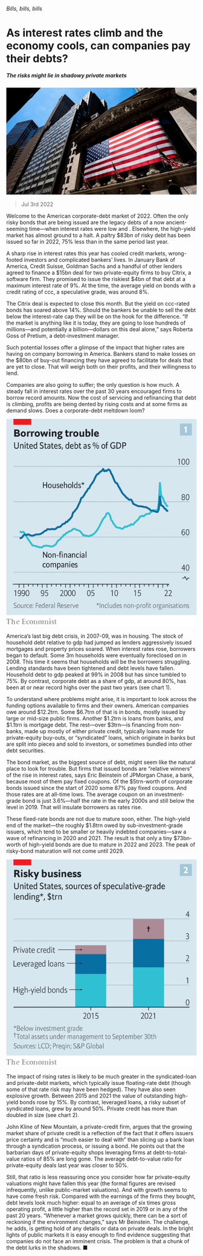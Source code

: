 ###### Bills, bills, bills

# As interest rates climb and the economy cools, can companies pay their debts? 

##### The risks might lie in shadowy private markets 

![image](images/20220702_FNP504.jpg) 

> Jul 3rd 2022 

Welcome to the American corporate-debt market of 2022. Often the only risky bonds that are being issued are the legacy debts of a now ancient-seeming time—when interest rates were low and . Elsewhere, the high-yield market has almost ground to a halt. A paltry $83bn of risky debt has been issued so far in 2022, 75% less than in the same period last year. 

A sharp rise in interest rates this year has cooled credit markets, wrong-footed investors and complicated bankers’ lives. In January Bank of America, Credit Suisse, Goldman Sachs and a handful of other lenders agreed to finance a $15bn deal for two private-equity firms to buy Citrix, a software firm. They promised to issue the riskiest $4bn of that debt at a maximum interest rate of 9%. At the time, the average yield on bonds with a credit rating of ccc, a speculative grade, was around 8%. 

The Citrix deal is expected to close this month. But the yield on ccc-rated bonds has soared above 14%. Should the bankers be unable to sell the debt below the interest-rate cap they will be on the hook for the difference. “If the market is anything like it is today, they are going to lose hundreds of millions—and potentially a billion—dollars on this deal alone,” says Roberta Goss of Pretium, a debt-investment manager. 

Such potential losses offer a glimpse of the impact that higher rates are having on company borrowing in America. Bankers stand to make losses on the $80bn of buy-out financing they have agreed to facilitate for deals that are yet to close. That will weigh both on their profits, and their willingness to lend. 

Companies are also going to suffer; the only question is how much. A steady fall in interest rates over the past 30 years encouraged firms to borrow record amounts. Now the cost of servicing and refinancing that debt is climbing, profits are being dented by rising costs and  at some firms as demand slows. Does a corporate-debt meltdown loom?

![image](images/20220709_FNC067.png) 


America’s last big debt crisis, in 2007-09, was in housing. The stock of household debt relative to gdp had jumped as lenders aggressively issued mortgages and property prices soared. When interest rates rose, borrowers began to default. Some 3m households were eventually foreclosed on in 2008. This time it seems  that households will be the borrowers struggling. Lending standards have been tightened and debt levels have fallen. Household debt to gdp peaked at 99% in 2008 but has since tumbled to 75%. By contrast, corporate debt as a share of gdp, at around 80%, has been at or near record highs over the past two years (see chart 1). 

To understand where problems might arise, it is important to look across the funding options available to firms and their owners. American companies owe around $12.2trn. Some $6.7trn of that is in bonds, mostly issued by large or mid-size public firms. Another $1.2trn is loans from banks, and $1.1trn is mortgage debt. The rest—over $3trn—is financing from non-banks, made up mostly of either private credit, typically loans made for private-equity buy-outs, or “syndicated” loans, which originate in banks but are split into pieces and sold to investors, or sometimes bundled into other debt securities. 

The bond market, as the biggest source of debt, might seem like the natural place to look for trouble. But firms that issued bonds are “relative winners” of the rise in interest rates, says Eric Beinstein of JPMorgan Chase, a bank, because most of them pay fixed coupons. Of the $5trn-worth of corporate bonds issued since the start of 2020 some 87% pay fixed coupons. And those rates are at all-time lows. The average coupon on an investment-grade bond is just 3.6%—half the rate in the early 2000s and still below the level in 2019. That will insulate borrowers as rates rise. 

These fixed-rate bonds are not due to mature soon, either. The high-yield end of the market—the roughly $1.8trn owed by sub-investment-grade issuers, which tend to be smaller or heavily indebted companies—saw a wave of refinancing in 2020 and 2021. The result is that only a tiny $73bn-worth of high-yield bonds are due to mature in 2022 and 2023. The peak of risky-bond maturation will not come until 2029.

![image](images/20220709_FNC107.png) 


The impact of rising rates is likely to be much greater in the syndicated-loan and private-debt markets, which typically issue floating-rate debt (though some of that rate risk may have been hedged). They have also seen explosive growth. Between 2015 and 2021 the value of outstanding high-yield bonds rose by 15%. By contrast, leveraged loans, a risky subset of syndicated loans, grew by around 50%. Private credit has more than doubled in size (see chart 2). 

John Kline of New Mountain, a private-credit firm, argues that the growing market share of private credit is a reflection of the fact that it offers issuers price certainty and is “much easier to deal with” than slicing up a bank loan through a syndication process, or issuing a bond. He points out that the barbarian days of private-equity shops leveraging firms at debt-to-total-value ratios of 85% are long gone. The average debt-to-value ratio for private-equity deals last year was closer to 50%.

Still, that ratio is less reassuring once you consider how far private-equity valuations might have fallen this year (the formal figures are revised infrequently, unlike public-market valuations). And with growth seems to have come fresh risk. Compared with the earnings of the firms they bought, debt levels look much higher: equal to an average of six times gross operating profit, a little higher than the record set in 2019 or in any of the past 20 years. “Whenever a market grows quickly, there can be a sort of reckoning if the environment changes,” says Mr Beinstein. The challenge, he adds, is getting hold of any details or data on private deals. In the bright lights of public markets it is easy enough to find evidence suggesting that companies do not face an imminent crisis. The problem is that a chunk of the debt lurks in the shadows. ■



